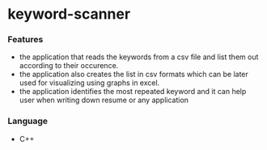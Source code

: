 # keyword-scanner

### Features
- the application that reads the keywords from a csv file and list them out according to their occurence. 
- the application also creates the list in csv formats which can be later used for visualizing using graphs in excel. 
- the application identifies the most repeated keyword and it can help user when writing down resume or any application 

### Language
- C++

